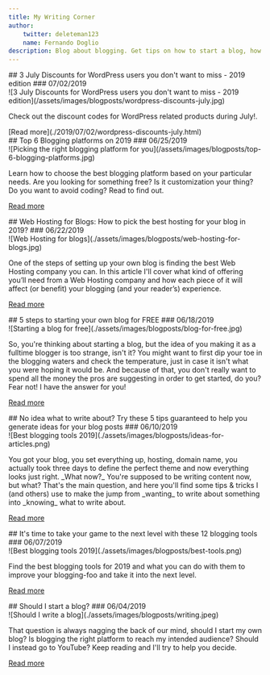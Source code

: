 ```yaml
---
title: My Writing Corner 
author:
    twitter: deleteman123
    name: Fernando Doglio
description: Blog about blogging. Get tips on how to start a blog, how to increase your traffic and how to turn your hobbie into an income producing endevour. 
---
```

<div class="blogpost" markdown="1"> 
## 3 July Discounts for WordPress users you don't want to miss - 2019 edition
### 07/02/2019
<div class="thumb" markdown="1">
![3 July Discounts for WordPress users you don't want to miss - 2019 edition](/assets/images/blogposts/wordpress-discounts-july.jpg)
</div>
<p class="description" markdown="1">
Check out the discount codes for WordPress related products during July!. 

</p>
[Read more](./2019/07/02/wordpress-discounts-july.html) 
</div>


<div class="blogpost" markdown="1"> 
## Top 6 Blogging platforms on 2019
### 06/25/2019
<div class="thumb" markdown="1">
![Picking the right blogging platform for you](/assets/images/blogposts/top-6-blogging-platforms.jpg)
</div>
<p class="description" markdown="1">
Learn how to choose the best blogging platform based on your particular needs. Are you looking for something free? Is it customization your thing? Do you want to avoid coding? Read to find out.
</p>

[Read more](./2019/06/25/top-6-blogging-platforms.html) 
</div>

<div class="blogpost" markdown="1"> 
## Web Hosting for Blogs: How to pick the best hosting for your blog in 2019?
### 06/22/2019
<div class="thumb" markdown="1">
![Web Hosting for blogs](./assets/images/blogposts/web-hosting-for-blogs.jpg)
</div>
<p class="description" markdown="1">
One of the steps of setting up your own blog is finding the best Web Hosting company you can. In this article I'll cover what kind of offering you’ll need from a Web Hosting company and how each piece of it will affect (or benefit) your blogging (and your reader’s) experience.
</p>

[Read more](./2019/06/22/web-hosting-for-blogs.html) 
</div>


<div class="blogpost" markdown="1"> 
## 5 steps to starting your own blog for FREE
### 06/18/2019
<div class="thumb" markdown="1">
![Starting a blog for free](./assets/images/blogposts/blog-for-free.jpg)
</div>
<p class="description" markdown="1">
So, you're thinking about starting a blog, but the idea of you making it as a fulltime blogger is too strange, isn't it? You might want to first dip your toe in the blogging waters and check the temperature, just in case it isn't what you were hoping it would be.
And because of that, you don't really want to spend all the money the pros are suggesting in order to get started, do you?
Fear not! I have the answer for you!
</p>

[Read more](./2019/06/18/blog-for-free.html) 
</div>



<div class="blogpost" markdown="1"> 
## No idea what to write about? Try these 5 tips guaranteed to help you generate ideas for your blog posts
### 06/10/2019
<div class="thumb" markdown="1">
![Best blogging tools 2019](./assets/images/blogposts/ideas-for-articles.png)
</div>
<p class="description" markdown="1">
You got your blog, you set everything up, hosting, domain name, you actually took three days to define the perfect theme and now everything looks just right. _What now?_
You're supposed to be writing content now, but what? That's the main question, and here you'll find some tips & tricks I (and others) use to make the jump from _wanting_ to write about something into _knowing_ what to write about.
</p>

[Read more](./2019/06/10/getting-blogpost-ideas.html) 
</div>



<div class="blogpost" markdown="1"> 
## It's time to take your game to the next level with these 12 blogging tools
### 06/07/2019
<div class="thumb" markdown="1">
![Best blogging tools 2019](./assets/images/blogposts/best-tools.png)
</div>
<p class="description" markdown="1">
Find the best blogging tools for 2019 and what you can do with them to improve your blogging-foo and take it into the next level.
</p>

[Read more](./2019/06/07/best-blogging-tools.html) 
</div>



<div class="blogpost" markdown="1"> 
## Should I start a blog?
### 06/04/2019
<div class="thumb" markdown="1">
![Should I write a blog](./assets/images/blogposts/writing.jpeg)
</div>
<p class="description" markdown="1">
That question is always nagging the back of our mind, should I start my own blog? Is blogging the right platform to reach my intended audience? 
Should I instead go to YouTube? Keep reading and I'll try to help you decide.
</p>

[Read more](./2019/06/05/should-i-start-a-blog.html) 
</div>



<div class="sharethis-inline-share-buttons"></div>